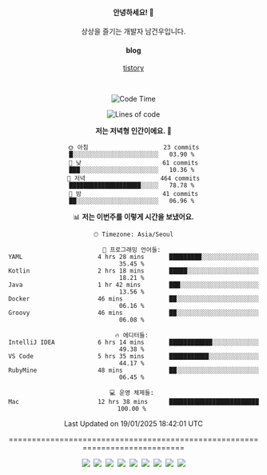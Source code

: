 <!--
  **curiousKidd/curiousKidd** is a ✨ _special_ ✨ repository because its `README.md` (this file) appears on your GitHub profile.

  Here are some ideas to get you started:

  - 🔭 I’m currently working on ...
  - 🌱 I’m currently learning ...
  - 👯 I’m looking to collaborate on ...
  - 🤔 I’m looking for help with ...
  - 💬 Ask me about ...
  - 📫 How to reach me: ...
  - 😄 Pronouns: ...
  - ⚡ Fun fact: ...
  -->
<div align="center">
 
  #### 안녕하세요! 👋
  상상을 즐기는 개발자 남건우입니다.
  <br />
  
  #### blog
  [tistory](https://curiouskidd.tistory.com/)
  
  <br />

<!--START_SECTION:waka-->
![Code Time](http://img.shields.io/badge/Code%20Time-332%20hrs%2015%20mins-blue)

![Lines of code](https://img.shields.io/badge/%EC%A0%80%EB%8A%94%20%EC%97%AC%ED%83%9C%EA%B9%8C%EC%A7%80%20-10.1%20million%20%EC%A4%84%EC%9D%98%20%EC%BD%94%EB%93%9C%EB%A5%BC%20%EC%9E%91%EC%84%B1%ED%96%88%EC%96%B4%EC%9A%94.-blue)

**저는 저녁형 인간이에요. 🦉** 

```text
🌞 아침                     23 commits          █░░░░░░░░░░░░░░░░░░░░░░░░   03.90 % 
🌆 낮　                     61 commits          ███░░░░░░░░░░░░░░░░░░░░░░   10.36 % 
🌃 저녁                     464 commits         ████████████████████░░░░░   78.78 % 
🌙 밤　                     41 commits          ██░░░░░░░░░░░░░░░░░░░░░░░   06.96 % 
```


📊 **저는 이번주를 이렇게 시간을 보냈어요.** 

```text
🕑︎ Timezone: Asia/Seoul

💬 프로그래밍 언어들: 
YAML                     4 hrs 28 mins       █████████░░░░░░░░░░░░░░░░   35.45 % 
Kotlin                   2 hrs 18 mins       █████░░░░░░░░░░░░░░░░░░░░   18.21 % 
Java                     1 hr 42 mins        ███░░░░░░░░░░░░░░░░░░░░░░   13.56 % 
Docker                   46 mins             ██░░░░░░░░░░░░░░░░░░░░░░░   06.16 % 
Groovy                   46 mins             ██░░░░░░░░░░░░░░░░░░░░░░░   06.08 % 

🔥 에디터들: 
IntelliJ IDEA            6 hrs 14 mins       ████████████░░░░░░░░░░░░░   49.38 % 
VS Code                  5 hrs 35 mins       ███████████░░░░░░░░░░░░░░   44.17 % 
RubyMine                 48 mins             ██░░░░░░░░░░░░░░░░░░░░░░░   06.45 % 

💻 운영 체제들: 
Mac                      12 hrs 38 mins      █████████████████████████   100.00 % 
```


 Last Updated on 19/01/2025 18:42:01 UTC
<!--END_SECTION:waka-->

============================================================================
    
<!--   ### :sparkles: Tech Stack  -->
<div class="stack"> 
     <p> 
       <img src="https://img.shields.io/badge/Java-007396?style=flat-square&logo=Java&logoColor=white"/></a>&nbsp  
       <img src="https://img.shields.io/badge/Javascript-ffb13b?style=flat-square&logo=javascript&logoColor=white"/></a>&nbsp  
       <img src="https://img.shields.io/badge/SpringBoot-6DB33F?style=flat-square&logo=Spring&logoColor=white"/></a>&nbsp  
       <img src="https://img.shields.io/badge/Vue.js-4FC08D?style=flat&logo=vue-dot-js&logoColor=white"/></a>&nbsp 
       <img src="https://img.shields.io/badge/Gradle-6799FF?style=flat-square&logo=Gradle&logoColor=white"/></a>&nbsp  
       <img src="https://img.shields.io/badge/Oracle-DB3552?style=flat-square&logo=Oracle&logoColor=white"/></a>&nbsp  
       <img src="https://img.shields.io/badge/css-1572B6?style=flat-square&logo=css3&logoColor=white"/></a>&nbsp  
       <img src="https://img.shields.io/badge/html-d14836?style=flat-square&logo=html5&logoColor=white"/></a>&nbsp  
       <img src="https://img.shields.io/badge/Git-F05032?style=flat&logo=Git&logoColor=white"/></a> 
     </p> 
   </div>  
 
<!--   ![curiousKidd's github stats](https://github-readme-stats.vercel.app/api?username=curiousKidd&show_icons=true&theme=chartreuse-dark) -->
</div>

